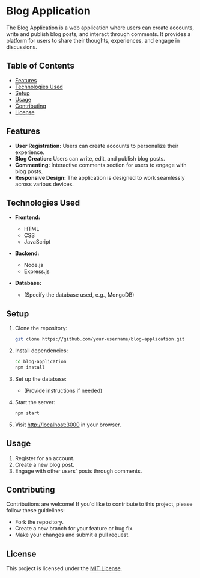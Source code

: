 # Blog Application

The Blog Application is a web application where users can create accounts, write and publish blog posts, and interact through comments. It provides a platform for users to share their thoughts, experiences, and engage in discussions.

## Table of Contents

- [Features](#features)
- [Technologies Used](#technologies-used)
- [Setup](#setup)
- [Usage](#usage)
- [Contributing](#contributing)
- [License](#license)

## Features

- **User Registration:** Users can create accounts to personalize their experience.
- **Blog Creation:** Users can write, edit, and publish blog posts.
- **Commenting:** Interactive comments section for users to engage with blog posts.
- **Responsive Design:** The application is designed to work seamlessly across various devices.

## Technologies Used

- **Frontend:**
  - HTML
  - CSS
  - JavaScript

- **Backend:**
  - Node.js
  - Express.js

- **Database:**
  - (Specify the database used, e.g., MongoDB)

## Setup

1. Clone the repository:

    ```bash
    git clone https://github.com/your-username/blog-application.git
    ```

2. Install dependencies:

    ```bash
    cd blog-application
    npm install
    ```

3. Set up the database:

    - (Provide instructions if needed)

4. Start the server:

    ```bash
    npm start
    ```

5. Visit [http://localhost:3000](http://localhost:3000) in your browser.

## Usage

1. Register for an account.
2. Create a new blog post.
3. Engage with other users' posts through comments.

## Contributing

Contributions are welcome! If you'd like to contribute to this project, please follow these guidelines:

- Fork the repository.
- Create a new branch for your feature or bug fix.
- Make your changes and submit a pull request.

## License

This project is licensed under the [MIT License](LICENSE).

